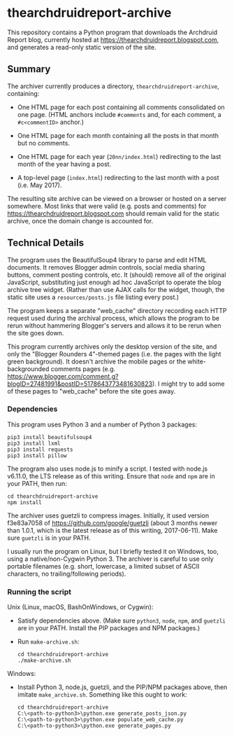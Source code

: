 # thearchdruidreport-archive

This repository contains a Python program that downloads the Archdruid Report
blog, currently hosted at https://thearchdruidreport.blogspot.com, and
generates a read-only static version of the site.

## Summary

The archiver currently produces a directory, `thearchdruidreport-archive`,
containing:

 - One HTML page for each post containing all comments consolidated on
   one page.  (HTML anchors include `#comments` and, for each comment, a
   `#c<commentID>` anchor.)

 - One HTML page for each month containing all the posts in that month but
   no comments.

 - One HTML page for each year (`20nn/index.html`) redirecting to the last
   month of the year having a post.

 - A top-level page (`index.html`) redirecting to the last month with a post
   (i.e. May 2017).

The resulting site archive can be viewed on a browser or hosted on a server
somewhere.  Most links that were valid (e.g. posts and comments) for
https://thearchdruidreport.blogspot.com should remain valid for the static
archive, once the domain change is accounted for.

## Technical Details

The program uses the BeautifulSoup4 library to parse and edit HTML documents.
It removes Blogger admin controls, social media sharing buttons, comment
posting controls, etc.  It (should) remove all of the original JavaScript,
substituting just enough ad hoc JavaScript to operate the blog archive tree
widget.  (Rather than use AJAX calls for the widget, though, the static site
uses a `resources/posts.js` file listing every post.)

The program keeps a separate "web_cache" directory recording each HTTP
request used during the archival process, which allows the program to be rerun
without hammering Blogger's servers and allows it to be rerun when the site
goes down.

This program currently archives only the desktop version of the site, and only
the "Blogger Rounders 4"-themed pages (i.e. the pages with the light green
background).  It doesn't archive the mobile pages or the white-backgrounded
comments pages (e.g. https://www.blogger.com/comment.g?blogID=27481991&postID=5178643773481630823).
I might try to add some of these pages to "web_cache" before the site goes
away.

### Dependencies

This program uses Python 3 and a number of Python 3 packages:
```
pip3 install beautifulsoup4
pip3 install lxml
pip3 install requests
pip3 install pillow
```

The program also uses node.js to minify a script.  I tested with
node.js v6.11.0, the LTS release as of this writing.  Ensure that `node` and
`npm` are in your PATH, then run:

```
cd thearchdruidreport-archive
npm install
```

The archiver uses guetzli to compress images.  Initially, it used
version f3e83a7058 of https://github.com/google/guetzli (about 3 months newer
than 1.0.1, which is the latest release as of this writing, 2017-06-11).  Make
sure `guetzli` is in your PATH.

I usually run the program on Linux, but I briefly tested it on Windows, too,
using a native/non-Cygwin Python 3.  The archiver is careful to use only
portable filenames (e.g. short, lowercase, a limited subset of ASCII
characters, no trailing/following periods).

### Running the script

Unix (Linux, macOS, BashOnWindows, or Cygwin):

 * Satisfy dependencies above.  (Make sure `python3`, `node`, `npm`, and
   `guetzli` are in your PATH.  Install the PIP packages and NPM packages.)

 * Run `make-archive.sh`:

   ```
   cd thearchdruidreport-archive
   ./make-archive.sh
   ```

Windows:

 * Install Python 3, node.js, guetzli, and the PIP/NPM packages above, then
   imitate `make_archive.sh`.  Something like this ought to work:

   ```
   cd thearchdruidreport-archive
   C:\<path-to-python3>\python.exe generate_posts_json.py
   C:\<path-to-python3>\python.exe populate_web_cache.py
   C:\<path-to-python3>\python.exe generate_pages.py
   ```
